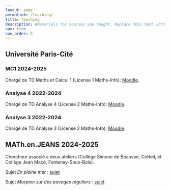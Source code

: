 ```yaml
---
layout: page
permalink: /teaching/
title: teaching
description: #Materials for courses you taught. Replace this text with your description.
nav: true
nav_order: 5
---
```



## Université Paris-Cité

### MC1 2024-2025

Chargé de TD Maths et Calcul 1 (License 1 Maths-Info): [Moodle](https://moodle.u-paris.fr/course/view.php?id=2351).

### Analyse 4 2022-2024 

Chargé de TD Analyse 4 (License 2 Maths-Info): [Moodle](https://moodle.u-paris.fr/enrol/index.php?id=2366).

### Analyse 3 2022-2024

Chargé de TD Analyse 3 (License 2 Maths-Info): [Moodle](https://moodle.u-paris.fr/enrol/index.php?id=2372).




## MATh.en.JEANS 2024-2025

Chercheur associé à deux ateliers (Collège Simone de Beauvoir, Créteil, et Collège Jean Macé, Fontenay-Sous-Bois).

Sujet *En pleine mer* : [sujet](https://ivan-hasenohr.github.io/assets/pdf/240900_MeJ_En_pleine_mer.pdf) 

Sujet *Morpion sur des pavages réguliers* : [sujet](https://ivan-hasenohr.github.io/assets/pdf/240900_MeJ_Morpion_sur_des_pavages_reguliers.pdf)

